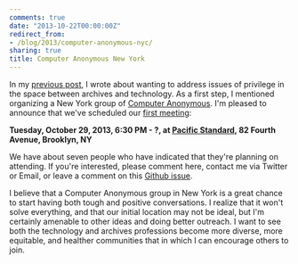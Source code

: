 ```yaml
---
comments: true
date: "2013-10-22T00:00:00Z"
redirect_from:
- /blog/2013/computer-anonymous-nyc/
sharing: true
title: Computer Anonymous New York
---
```


In my [previous post](/blog/2013/privilege-archives-technology), I wrote about wanting to address issues of privilege in the space between archives and technology. As a first step, I mentioned organizing a New York group of [Computer Anonymous](http://computeranonymous.org). I'm pleased to announce that we've scheduled our [first meeting](http://computeranonymous.org/us_newyork.html#meetings):

**Tuesday, October 29, 2013, 6:30 PM - ?, at [Pacific Standard](http://www.pacificstandardbrooklyn.com/), 82 Fourth Avenue, Brooklyn, NY**

We have about seven people who have indicated that they're planning on attending. If you're interested, please comment here, contact me via Twitter or Email, or leave a comment on this [Github issue](https://github.com/computeranonymous/computer/issues/185).

I believe that a Computer Anonymous group in New York is a great chance to start having both tough and positive conversations. I realize that it won't solve everything, and that our initial location may not be ideal, but I'm certainly amenable to other ideas and doing better outreach. I want to see both the technology and archives professions become more diverse, more equitable, and healther communities that in which I can encourage others to join.